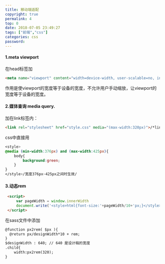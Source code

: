 ```yaml
---
title: 移动端适配
copyright: true
permalink: 4
top: 0
date: 2018-07-05 23:49:27
tags: ["前端","css"]
categories: css
password:
---
```


#### 1.meta viewport

在head标签加

```html
<meta name="viewport" content="width=device-width, user-scalable=no, initial-scale=1.0, maximum-scale=1.0, minimum-scale=1.0">
```

作用是使viewport的宽度等于设备的宽度，不允许用户手动缩放，让viewport的宽度等于设备的宽度。

<!--more-->

#### 2.媒体查询 media query.

加在link标签内：

```html
<link rel="stylesheet" href="style.css" media="(max-width:320px)">/*link会下载好，但只在宽度小于320px时生效*/
```

css中直接用

```css
<style>
@media (min-width:376px) and (max-width:425px){
    body{
        background:green;
    }
}
</style>/宽度376px~425px之间时生效/
```





#### 3.动态rem

```html
 <script>
     var pageWidth = window.innerWidth
     document.write('<style>html{font-size:'+pageWidth/10+'px;}</style>') //1rem等于1/10屏幕宽度
 </script>
```

 在sass文件中添加

```html
@function px2rem( $px ){
  @return px/designWidth*10 + rem;
}
$designWidth : 640; // 640 是设计稿的宽度 
.child{
    width:px2rem(320);
}
```

